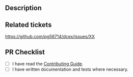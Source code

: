 <!-- 1. Verify and Update PR Title -->
<!-- Example PR Title: `build | chore | ci | docs | feat | fix | perf | refactor | revert | style | test: Fix page layout` -->

<!-- 2. Provide a detailed description of the changes -->

## Description

<!--
- Provide a comprehensive description of the changes made.
- Highlight the importance of the changes and how they improve the project.
- If there are pending TODOs, list them with clear objectives.
- Guide the reviewers through your changes for easier understanding.
- Attach visuals (screenshots, screen recordings) if they help validate the changes.
-->

<!-- 3. Link the Github Issue related to these changes -->

## Related tickets

https://github.com/pg56714/dcex/issues/XX

<!-- 4. Confirm the following before submitting your PR -->

## PR Checklist

- [ ] I have read the [Contributing Guide](../.github/CONTRIBUTING.md).
- [ ] I have written documentation and tests where necessary.
